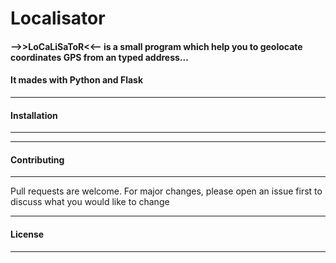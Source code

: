 # Localisator
#### -->>LoCaLiSaToR&lt;&lt;-- is a small program which help you to geolocate coordinates GPS from an typed address...
#### It mades with Python and Flask

-------------------
#### Installation
-------------------

-------------------
#### Contributing
-------------------

Pull requests are welcome. For major changes, please open an issue first to discuss what you would like to change

--------------
#### License
--------------
